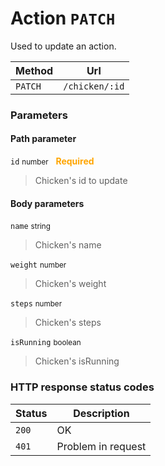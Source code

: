 # Action ```PATCH```

Used to update an action.

| Method   | Url           |
| -------- | ---------------|
| `PATCH`   | `/chicken/:id` |

### Parameters

#### Path parameter

```id``` <small>number</small>&nbsp;&nbsp;&nbsp;<span style="color: orange">**Required**</span>

> Chicken's id to update

#### Body parameters

```name``` <small>string</small>

> Chicken's name

```weight``` <small>number</small>

> Chicken's weight

```steps``` <small>number</small>

> Chicken's steps

```isRunning``` <small>boolean</small>

> Chicken's isRunning

### HTTP response status codes

| Status   | Description           |
|----------|-----------------------|
|```200``` | OK                    |
|```401``` | Problem in request    |